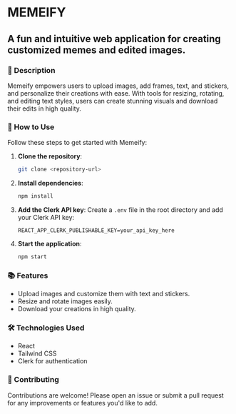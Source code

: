 # MEMEIFY

## A fun and intuitive web application for creating customized memes and edited images.

### 📝 Description
Memeify empowers users to upload images, add frames, text, and stickers, and personalize their creations with ease. With tools for resizing, rotating, and editing text styles, users can create stunning visuals and download their edits in high quality.

### 🚀 How to Use
Follow these steps to get started with Memeify:

1. **Clone the repository**:
   ```bash
   git clone <repository-url>
   ```

2. **Install dependencies**:
   ```bash
   npm install
   ```

3. **Add the Clerk API key**:
   Create a `.env` file in the root directory and add your Clerk API key:
   ```
   REACT_APP_CLERK_PUBLISHABLE_KEY=your_api_key_here
   ```

4. **Start the application**:
   ```bash
   npm start
   ```

### 📚 Features
- Upload images and customize them with text and stickers.
- Resize and rotate images easily.
- Download your creations in high quality.

### 🛠️ Technologies Used
- React
- Tailwind CSS
- Clerk for authentication

### 🤝 Contributing
Contributions are welcome! Please open an issue or submit a pull request for any improvements or features you'd like to add.



